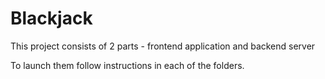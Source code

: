 # Blackjack

This project consists of 2 parts - frontend application and backend server

To launch them follow instructions in each of the folders.
